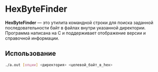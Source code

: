# HexByteFinder

**HexByteFinder** — это утилита командной строки для поиска заданной последовательности байт в файлах внутри указанной директории. Программа написана на C и поддерживает отображение версии и справочной информации.

## Использование

```bash
./a.out [опции] <директория> <целевой_байт_в_hex>
```
